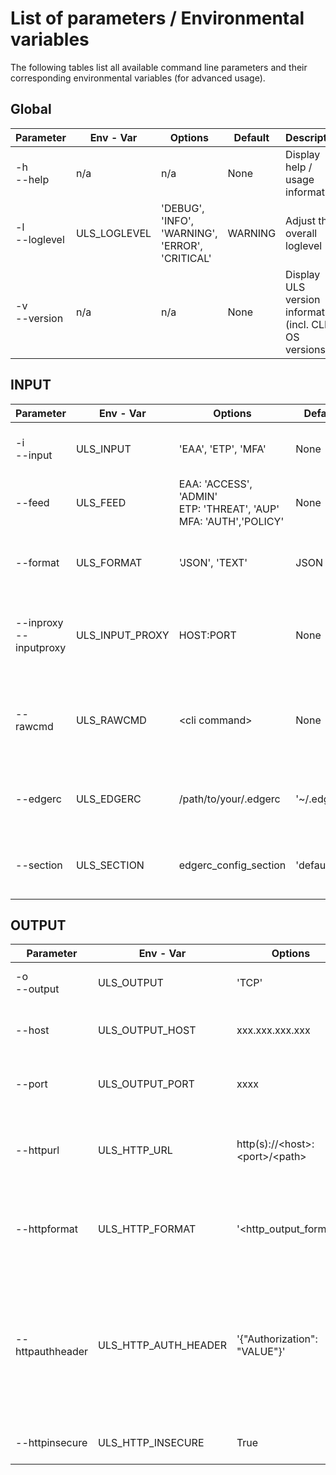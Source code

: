 # List of parameters / Environmental variables
The following tables list all available command line parameters and their corresponding environmental variables (for advanced usage).


## Global
|Parameter|Env - Var|Options|Default|Description|
|---|---|---|---|---|
|-h <br> --help | n/a | n/a | None | Display help / usage information |
|-l <br> --loglevel | ULS_LOGLEVEL | 'DEBUG', 'INFO', 'WARNING', 'ERROR', 'CRITICAL' | WARNING | Adjust the overall loglevel |
|-v <br> --version| n/a | n/a | None | Display ULS version information (incl. CLI & OS versions) |


## INPUT
|Parameter|Env - Var|Options|Default|Description|
|---|---|---|---|---|
|-i <br> --input | ULS_INPUT | 'EAA', 'ETP', 'MFA' | None | Specify the desired INPUT source |
|--feed | ULS_FEED | EAA: 'ACCESS', 'ADMIN'<br> ETP: 'THREAT', 'AUP'<br> MFA: 'AUTH','POLICY' | None | Specify the desired INPUT feed |
|--format | ULS_FORMAT | 'JSON', 'TEXT' | JSON | Specify the desired INPUT (=OUTPUT) format |
|--inproxy <br> --inputproxy | ULS_INPUT_PROXY | HOST:PORT| None | Adjust proxy usage for INPUT data collection (cli) |
|--rawcmd | ULS_RAWCMD | \<cli command\> | None | USE with caution /!\ <br> This is meant only to be used when told by AKAMAI|
|--edgerc | ULS_EDGERC | /path/to/your/.edgerc | '~/.edgerc' | Specify the location of the .edgerc EDGE GRID AUTH file |
|--section | ULS_SECTION | edgerc_config_section | 'default' | Specify the desired section within the .edgerc file |

## OUTPUT
|Parameter|Env - Var|Options|Default|Description|
|---|---|---|---|---|
|-o <br> --output| ULS_OUTPUT | 'TCP' | None | Specify the desired OUTPUT target |
|--host | ULS_OUTPUT_HOST | xxx.xxx.xxx.xxx | None | Specify the desired OUTPUT target host (TCP/UDP only) |
|--port| ULS_OUTPUT_PORT | xxxx | None | Specify the desired OUTPUT target port (TCP/UDP only) |
|--httpurl| ULS_HTTP_URL | http(s)://\<host\>:\<port\>/\<path\> | None | The HTTP target URL. (HTTP only) <br> Do not use --host / --port for HTTP|
|--httpformat| ULS_HTTP_FORMAT| '<http_output_format>'|'{"event": %s}'| Specify the expected output format (i.e. json) where %s will be replaced with the event data.
|--httpauthheader| ULS_HTTP_AUTH_HEADER | '{"Authorization": "VALUE"}' | None | Specify an Auhtorization header to auth against the HTTP Server (HTTP only) <br>Example:<br>'{"Authorization": "Splunk xxxx-xxxx-xxxx-xxxx-xxxxxxxxxxx"}' |
|--httpinsecure| ULS_HTTP_INSECURE | True | False | Disable TLS CA certificate verification |
